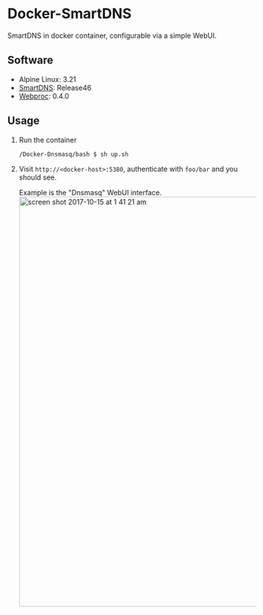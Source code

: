# Docker-SmartDNS

SmartDNS in docker container, configurable via a simple WebUI.

## Software
- Alpine Linux: 3.21
- [SmartDNS](https://github.com/pymumu/smartdns): Release46
- [Webproc](https://github.com/jpillora/webproc): 0.4.0

## Usage
1. Run the container

   ```bash
   /Docker-Dnsmasq/bash $ sh up.sh
   ```

1. Visit `http://<docker-host>:5380`, authenticate with `foo/bar` and you should see.

    Example is the "Dnsmasq" WebUI interface.
   <img width="833" alt="screen shot 2017-10-15 at 1 41 21 am" src="https://user-images.githubusercontent.com/633843/31580966-baacba62-b1a9-11e7-8439-ca1ddfe828dd.png">
